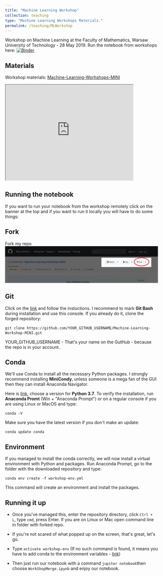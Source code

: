 ```yaml
---
title: "Machine Learning Workshop"
collection: teaching
type: "Machine Learning Workshops Materials."
permalink: /teaching/MLWorkshop
---
```


Workshop on Machine Learning at the Faculty of Mathematics, Warsaw University of Technology - 28 May 2019. Run the notebook from workshops here: [![Binder](https://mybinder.org/badge_logo.svg)](https://mybinder.org/v2/gh/SaxMan96/Machine-Learning-Workshop-MINI/master?filepath=WorkShopMerge.ipynb) 

## Materials

Workshop materials: [Machine-Learning-Worhshops-MINI](https://github.com/SaxMan96/Machine-Learning-Workshop-MINI)

<iframe width="420" height="315"
src="https://www.youtube.com/embed/pKWFBZafuK8?autoplay=1">
</iframe>


## Running the notebook

If you want to run your notebook from the workshop remotely click on the banner at the top and if you want to run it locally you will have to do some things:

## Fork

Fork my repo
![Fork](https://github.com/SaxMan96/Machine-Learning-Workshop-MINI/blob/master/images/Fork.png?raw=true)

## Git

Click on the [link](https://git-scm.com/downloads) and follow the instuctions. I recommend to mark **Git Bash** during installation and use this console. If you already do it, clone the forged repository:

```
git clone https://github.com/YOUR_GITHUB_USERNAME/Machine-Learning-Workshop-MINI.git
```
YOUR_GITHUB_USERNAME - That's your name on the GutHub - because the repo is in your account..

## Conda

We'll use Conda to install all the necessary Python packages. I strongly recommend installing **MiniCondy**, unless someone is a mega fan of the GUI then they can install Anaconda Navigator.

Here is [link](https://docs.conda.io/en/latest/miniconda.html), choose a version for **Python 3.7**. To verify the installation, run **Anaconda Promt** (Win + "Anaconda Prompt") or on a regular console if you are using Linux or MacOS and type:

```
conda -V
```

Make sure you have the latest version if you don't make an update:

```
conda update conda
```

## Environment

If you managed to install the conda correctly, we will now install a virtual environment with Python and packages. Run Anaconda Prompt, go to the folder with the downloaded repository and type:

```
conda env create -f workshop-env.yml
```

This command will create an environment and install the packages.

## Running it up

- Once you've managed this, enter the repository directory, click `Ctrl + L`, type `cmd`, press Enter. If you are on Linux or Mac open command line in folder with forked repo.

- If you're not scared of what popped up on the screen, that's great, let's go. 

- Type ``activate workshop-env`` (If no such command is found, it means you have to add conda to the environment variables - [link](https://stackoverflow.com/questions/44597662/conda-command-is-not-recognized-on-windows-10)) 

- Then just run our notebook with a command `jupiter notebook`then choose `WorkShopMerge.ipynb` and enjoy our notebook.